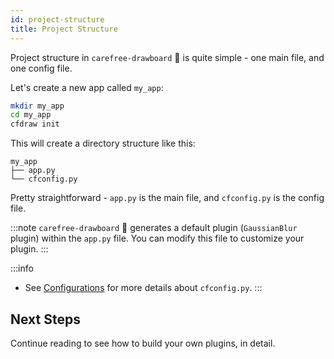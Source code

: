 ```yaml
---
id: project-structure
title: Project Structure
---
```


Project structure in `carefree-drawboard` 🎨 is quite simple - one main file, and one config file.

Let's create a new app called `my_app`:

```bash
mkdir my_app
cd my_app
cfdraw init
```

This will create a directory structure like this:

```text
my_app
├── app.py
└── cfconfig.py
```

Pretty straightforward - `app.py` is the main file, and `cfconfig.py` is the config file.

:::note
`carefree-drawboard` 🎨 generates a default plugin (`GaussianBlur` plugin) within the `app.py` file. You can modify this file to customize your plugin.
:::

:::info
* See [Configurations](/docs/user-guides/configurations) for more details about `cfconfig.py`.
:::

## Next Steps

Continue reading to see how to build your own plugins, in detail.
